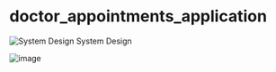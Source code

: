 # doctor_appointments_application

 ![System Design](https://img.shields.io/badge/System-Design-blue.svg) System Design

![image](https://github.com/polawahba2/doctor_appointments_application/assets/58266158/4693a358-13fd-4af5-a22f-770097db871a)

